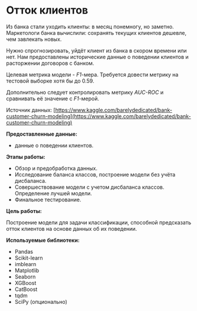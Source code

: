 # Отток клиентов

Из банка стали уходить клиенты: в месяц понемногу, но заметно. Маркетологи банка вычислили: сохранять текущих клиентов дешевле, чем завлекать новых.

Нужно спрогнозировать, уйдёт клиент из банка в скором времени или нет. Нам предоставлены исторические данные о поведении клиентов и расторжении договоров с банком. 

Целевая метрика модели -  *F1*-мера. Требуется довести метрику на тестовой выборке хотя бы до 0.59.

Дополнительно следует контролировать метрику *AUC-ROC* и сравнивать её значение с *F1*-мерой.

Источник данных: [https://www.kaggle.com/barelydedicated/bank-customer-churn-modeling](https://www.kaggle.com/barelydedicated/bank-customer-churn-modeling)

**Предоставленные данные:**

- данные о поведении клиентов.

**Этапы работы:**

 - Обзор и предобработка данных.
 - Исследование баланса классов, построение модели без учёта дисбаланса.
 - Совершествование модели с учетом дисбаланса классов. Определение лучшей модели.
 - Финальное тестирование.
 
**Цель работы:**

Построение модели для задачи классификации, способной предсказать отток клиентов на основе данных об их поведении.

**Используемые библиотеки:**

- Pandas
- Scikit-learn
- imblearn
- Matplotlib
- Seaborn
- XGBoost
- CatBoost
- tqdm
- SciPy (опционально)
